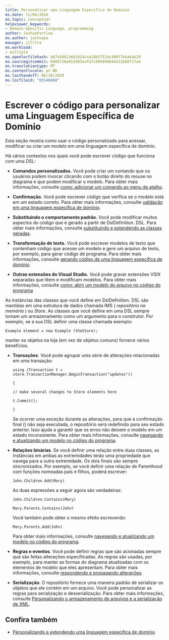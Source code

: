 ```yaml
---
title: Personalizar uma Linguagem Específica de Domínio
ms.date: 11/04/2016
ms.topic: conceptual
helpviewer_keywords:
- Domain-Specific Language, programming
author: JoshuaPartlow
ms.author: joshuapa
manager: jillfra
ms.workload:
- multiple
ms.openlocfilehash: b67a50623eb1924c4a18b57524c409f7eba6ab20
ms.sourcegitcommit: b885f26e015d03eafe7c885040644a52bb071fae
ms.translationtype: MT
ms.contentlocale: pt-BR
ms.lasthandoff: 06/30/2020
ms.locfileid: "85546868"
---
```

# <a name="write-code-to-customize-a-domain-specific-language"></a>Escrever o código para personalizar uma Linguagem Específica de Domínio

Esta seção mostra como usar o código personalizado para acessar, modificar ou criar um modelo em uma linguagem específica de domínio.

Há vários contextos nos quais você pode escrever código que funciona com uma DSL:

- **Comandos personalizados.** Você pode criar um comando que os usuários podem invocar clicando com o botão direito do mouse no diagrama e que podem modificar o modelo. Para obter mais informações, consulte [como: adicionar um comando ao menu de atalho](../modeling/how-to-add-a-command-to-the-shortcut-menu.md).

- **Confirmação.** Você pode escrever código que verifica se o modelo está em um estado correto. Para obter mais informações, consulte [validação em uma linguagem específica de domínio](../modeling/validation-in-a-domain-specific-language.md).

- **Substituindo o comportamento padrão.** Você pode modificar muitos aspectos do código que é gerado a partir de DslDefinition. DSL. Para obter mais informações, consulte [substituindo e estendendo as classes geradas](../modeling/overriding-and-extending-the-generated-classes.md).

- **Transformação de texto.** Você pode escrever modelos de texto que contenham código que acesse um modelo e gere um arquivo de texto, por exemplo, para gerar código de programa. Para obter mais informações, consulte [gerando código de uma linguagem específica de domínio](../modeling/generating-code-from-a-domain-specific-language.md).

- **Outras extensões do Visual Studio.** Você pode gravar extensões VSIX separadas que lêem e modificam modelos. Para obter mais informações, consulte [como: abrir um modelo do arquivo no código do programa](../modeling/how-to-open-a-model-from-file-in-program-code.md)

As instâncias das classes que você define em DslDefinition. DSL são mantidas em uma estrutura de dados chamada IMS ( *repositório na memória* ) ou *Store*. As classes que você define em uma DSL sempre tomam um armazenamento como um argumento para o construtor. Por exemplo, se a sua DSL definir uma classe chamada exemplo:

`Example element = new Example (theStore);`

manter os objetos na loja (em vez de objetos comuns) fornece vários benefícios.

- **Transações**. Você pode agrupar uma série de alterações relacionadas em uma transação:

     `using (Transaction t = store.TransactionManager.BeginTransaction("updates"))`

     `{`

     `// make several changes to Store elements here`

     `t.Commit();`

     `}`

     Se ocorrer uma exceção durante as alterações, para que a confirmação final () não seja executada, o repositório será redefinido para seu estado anterior. Isso ajuda a garantir que os erros não deixem o modelo em um estado inconsistente. Para obter mais informações, consulte [navegando e atualizando um modelo no código do programa](../modeling/navigating-and-updating-a-model-in-program-code.md).

- **Relações binárias**. Se você definir uma relação entre duas classes, as instâncias em ambas as extremidades terão uma propriedade que navega para a outra extremidade. Os dois finais são sempre sincronizados. Por exemplo, se você definir uma relação de Parenthood com funções nomeadas pais e filhos, poderá escrever:

     `John.Children.Add(Mary)`

     As duas expressões a seguir agora são verdadeiras:

     `John.Children.Contains(Mary)`

     `Mary.Parents.Contains(John)`

     Você também pode obter o mesmo efeito escrevendo:

     `Mary.Parents.Add(John)`

     Para obter mais informações, consulte [navegando e atualizando um modelo no código do programa](../modeling/navigating-and-updating-a-model-in-program-code.md).

- **Regras e eventos**. Você pode definir regras que são acionadas sempre que são feitas alterações especificadas. As regras são usadas, por exemplo, para manter as formas do diagrama atualizadas com os elementos de modelo que eles apresentam. Para obter mais informações, consulte [respondendo e propagando alterações](../modeling/responding-to-and-propagating-changes.md).

- **Serialização**. O repositório fornece uma maneira padrão de serializar os objetos que ele contém em um arquivo. Você pode personalizar as regras para serialização e desserialização. Para obter mais informações, consulte [Personalizando o armazenamento de arquivos e a serialização de XML](../modeling/customizing-file-storage-and-xml-serialization.md).

## <a name="see-also"></a>Confira também

- [Personalizando e estendendo uma linguagem específica de domínio](../modeling/customizing-and-extending-a-domain-specific-language.md)